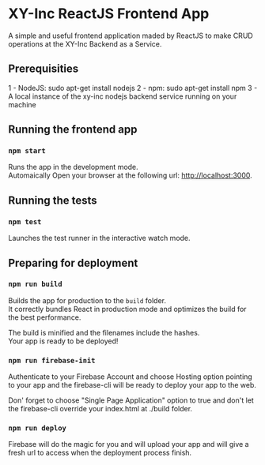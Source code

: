 # XY-Inc ReactJS Frontend App

A simple and useful frontend application maded by ReactJS to make CRUD operations at the XY-Inc Backend as a Service.

## Prerequisities

1 - NodeJS: sudo apt-get install nodejs
2 - npm: sudo apt-get install npm
3 - A local instance of the xy-inc nodejs backend service running on your machine

## Running the frontend app

### `npm start`

Runs the app in the development mode.<br>
Automaically Open your browser at the following url: [http://localhost:3000](http://localhost:3000).

## Running the tests

### `npm test`

Launches the test runner in the interactive watch mode.

## Preparing for deployment

### `npm run build`

Builds the app for production to the `build` folder.<br>
It correctly bundles React in production mode and optimizes the build for the best performance.

The build is minified and the filenames include the hashes.<br>
Your app is ready to be deployed!

### `npm run firebase-init`

Authenticate to your Firebase Account and choose Hosting option pointing to your app and the firebase-cli will be ready to deploy your app to the web.<br>

Don' forget to choose "Single Page Application" option to true and don't let the firebase-cli override your index.html at ./build folder.<br>

### `npm run deploy`

Firebase will do the magic for you and will upload your app and will give a fresh url to access when the deployment process finish.